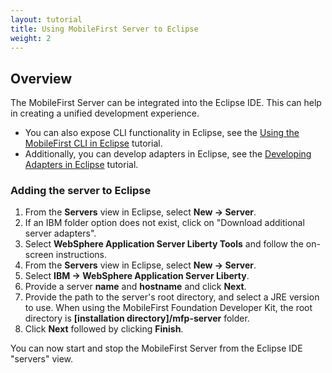 ```yaml
---
layout: tutorial
title: Using MobileFirst Server to Eclipse
weight: 2
---
```

<!-- NLS_CHARSET=UTF-8 -->
## Overview
The MobileFirst Server can be integrated into the Eclipse IDE. This can help in creating a unified development experience.

* You can also expose CLI functionality in Eclipse, see the [Using the MobileFirst CLI in Eclipse](../../../../application-development/using-mobilefirst-cli-in-eclipse) tutorial.
* Additionally, you can develop adapters in Eclipse, see the [Developing Adapters in Eclipse](../../../../adapters/developing-adapters) tutorial.

### Adding the server to Eclipse
1. From the **Servers** view in Eclipse, select **New → Server**.
2. If an IBM folder option does not exist, click on "Download additional server adapters".
3. Select **WebSphere Application Server Liberty Tools** and follow the on-screen instructions.
4. From the **Servers** view in Eclipse, select **New → Server**.
5. Select **IBM → WebSphere Application Server Liberty**.
6. Provide a server **name** and **hostname** and click **Next**.
7. Provide the path to the server's root directory, and select a JRE version to use. When using the MobileFirst Foundation Developer Kit, the root directory is **[installation directory]/mfp-server** folder.
8. Click **Next** followed by clicking **Finish**.

You can now start and stop the MobileFirst Server from the Eclipse IDE "servers" view.

